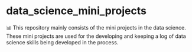 # data_science_mini_projects
📊 This repository mainly consists of the mini projects in the data science. These mini projects are used for the developing and keeping a log of data science skills being developed in the process.
